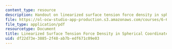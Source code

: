 ```yaml
---
content_type: resource
description: Handout on linearized surface tension force density in spherical coordinates.
file: https://ol-ocw-studio-app-production.s3.amazonaws.com/courses/6-642-continuum-electromechanics-fall-2008/df22d73e38852f48ab7bedf671c09e03_sphere.pdf
file_type: application/pdf
resourcetype: Document
title: Linearized Surface Tension Force Density in Spherical Coordinates
uid: df22d73e-3885-2f48-ab7b-edf671c09e03
---
```

